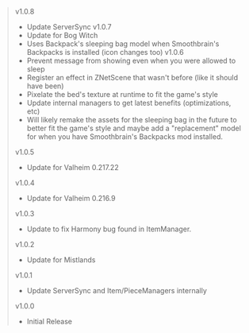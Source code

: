 > v1.0.8
> - Update ServerSync
> v1.0.7
> - Update for Bog Witch
> - Uses Backpack's sleeping bag model when Smoothbrain's Backpacks is installed (icon changes too)
> v1.0.6
> - Prevent message from showing even when you were allowed to sleep
> - Register an effect in ZNetScene that wasn't before (like it should have been)
> - Pixelate the bed's texture at runtime to fit the game's style
> - Update internal managers to get latest benefits (optimizations, etc)
> - Will likely remake the assets for the sleeping bag in the future to better fit the game's style and maybe add a "replacement"
    model for when you have Smoothbrain's Backpacks mod installed.
>
> v1.0.5
> - Update for Valheim 0.217.22
>
> v1.0.4
> - Update for Valheim 0.216.9
>
> v1.0.3
> - Update to fix Harmony bug found in ItemManager.
>
> v1.0.2
> - Update for Mistlands
>
> v1.0.1
> - Update ServerSync and Item/PieceManagers internally
>
> v1.0.0
> - Initial Release